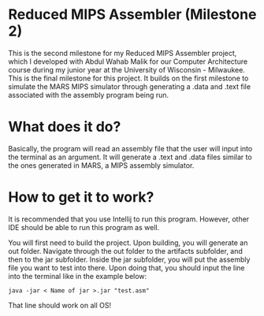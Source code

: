 # Reduced MIPS Assembler (Milestone 2)

This is the second milestone for my Reduced MIPS Assembler project, which I developed with Abdul Wahab Malik
for our Computer Architecture course during my junior year at the University of Wisconsin - Milwaukee.
This is the final milestone for this project. It builds on the first milestone to simulate the
MARS MIPS simulator through generating a .data and .text file associated with the
assembly program being run.
# What does it do?
Basically, the program will read an assembly file that the user will input into the terminal as an argument. It will generate a .text and .data files similar to the ones generated in MARS, a MIPS assembly simulator.
# How to get it to work?
It is recommended that you use Intellij to run this program. However, other IDE should be able to run this program as well. 

You will first need to build the project. Upon building, you will generate an out folder. Navigate through the out folder to the artifacts subfolder,
and then to the jar subfolder. Inside the jar subfolder, you will put the assembly file you want to test into there. Upon doing that, you should input the line into the terminal like in the example below:
```
java -jar < Name of jar >.jar "test.asm"
```
That line should work on all OS!

